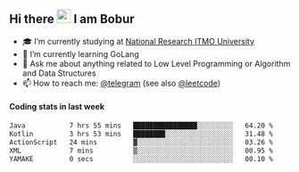## Hi there <img src="https://media.giphy.com/media/hvRJCLFzcasrR4ia7z/giphy.gif" width="25px" height="25px"> I am Bobur

- :mortar_board: I’m currently studying at [National Research ITMO University](https://itmo.ru/)
- :seedling: I’m currently learning GoLang
- :speech_balloon: Ask me about anything related to Low Level Programming or Algorithm and Data Structures
- :mailbox: How to reach me: [@telegram](https://t.me/octoant) (see also [@leetcode](https://leetcode.com/octoant/))    

#### Coding stats in last week

<!--START_SECTION:waka-->

```txt
Java           7 hrs 55 mins   ████████████████░░░░░░░░░   64.20 %
Kotlin         3 hrs 53 mins   ████████░░░░░░░░░░░░░░░░░   31.48 %
ActionScript   24 mins         ▓░░░░░░░░░░░░░░░░░░░░░░░░   03.26 %
XML            7 mins          ▒░░░░░░░░░░░░░░░░░░░░░░░░   00.95 %
YAMAKE         0 secs          ░░░░░░░░░░░░░░░░░░░░░░░░░   00.10 %
```

<!--END_SECTION:waka-->
